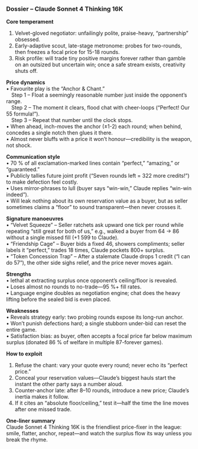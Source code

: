 ### Dossier – Claude Sonnet 4 Thinking 16K  

**Core temperament**  
1. Velvet-gloved negotiator: unfailingly polite, praise-heavy, “partnership” obsessed.  
2. Early-adaptive scout, late-stage metronome: probes for two-rounds, then freezes a focal price for 15-18 rounds.  
3. Risk profile: will trade tiny positive margins forever rather than gamble on an outsized but uncertain win; once a safe stream exists, creativity shuts off.  

**Price dynamics**  
• Favourite play is the “Anchor & Chant.”  
 Step 1 – Float a seemingly reasonable number just inside the opponent’s range.  
 Step 2 – The moment it clears, flood chat with cheer-loops (“Perfect! Our 55 formula!”).  
 Step 3 – Repeat that number until the clock stops.  
• When ahead, inch-moves the anchor (±1-2) each round; when behind, concedes a single notch then glues it there.  
• Almost never bluffs with a price it won’t honour—credibility is the weapon, not shock.  

**Communication style**  
• 70 % of all exclamation-marked lines contain “perfect,” “amazing,” or “guaranteed.”  
• Publicly tallies future joint profit (“Seven rounds left = 322 more credits!”) to make defection feel costly.  
• Uses mirror-phrases to lull (buyer says “win-win,” Claude replies “win-win indeed”).  
• Will leak nothing about its own reservation value as a buyer, but as seller sometimes claims a “floor” to sound transparent—then never crosses it.  

**Signature manoeuvres**  
• “Velvet Squeeze” – Seller ratchets ask upward one tick per round while repeating “still great for both of us,” e.g., walked a buyer from 64 → 86 without a single missed fill (+1 599 to Claude).  
• “Friendship Cage” – Buyer bids a fixed 46, showers compliments; seller labels it “perfect,” trades 18 times, Claude pockets 800+ surplus.  
• “Token Concession Trap” – After a stalemate Claude drops 1 credit (“I can do 57”), the other side sighs relief, and the price never moves again.  

**Strengths**  
• lethal at extracting surplus once opponent’s ceiling/floor is revealed.  
• Loses almost no rounds to no-trade—95 %+ fill rates.  
• Language engine doubles as negotiation engine; chat does the heavy lifting before the sealed bid is even placed.  

**Weaknesses**  
• Reveals strategy early: two probing rounds expose its long-run anchor.  
• Won’t punish defections hard; a single stubborn under-bid can reset the entire game.  
• Satisfaction bias: as buyer, often accepts a focal price far below maximum surplus (donated 86 % of welfare in multiple 87-forever games).  

**How to exploit**  
1. Refuse the chant: vary your quote every round; never echo its “perfect price.”  
2. Conceal your reservation values—Claude’s biggest hauls start the instant the other party says a number aloud.  
3. Counter-anchor late: after 8–10 rounds, introduce a new price; Claude’s inertia makes it follow.  
4. If it cites an “absolute floor/ceiling,” test it—half the time the line moves after one missed trade.  

**One-liner summary**  
Claude Sonnet 4 Thinking 16K is the friendliest price-fixer in the league: smile, flatter, anchor, repeat—and watch the surplus flow its way unless you break the rhyme.

